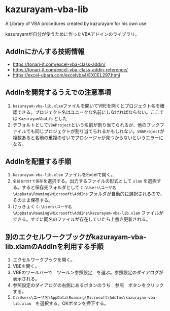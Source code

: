 # kazurayam-vba-lib

A Library of VBA procedures created by kazurayam for his own use

kazurayamが自分が使うために作ったVBAアドインのライブラリ。

## AddInにかんする技術情報

- https://tonari-it.com/excel-vba-class-addin/
- https://tonari-it.com/excel-vba-class-addin-reference/
- https://excel-ubara.com/excelvba4/EXCEL297.html


## AddInを開発するうえでの注意事項

1. `kazurayam-vba-lib.xlsm`ファイルを開いてVBEを開くとプロジェクト名を確認できる。プロジェクト名はユニークな名前にしなければならない。ここでは `KazurayamVbaLib`  とした
2. デフォルトとして`VBAProject`という名前が割り当てられるが、他のブックファイルでも同じプロジェクトが割り当てられるかもしれない。`VBAProject`が複数あると名前の重複のせいでプロシージャが見つからないというエラーになる。

## AddInを配置する手順

1. `kazurayam-vba-lib.xlsm` ファイルをExcelで開く。
2. `名前を付けて保存`を選択する。出力するファイルの形式として `xlam` を選択する。すると保存先フォルダとして `C:\Users\ユーザ名\AppData\Roaming\Microsoft\AddIns` フォルダが自動的に選択されるので、そのまま保存する。
3. けっきょく `C:\Users\ユーザ名\AppData\Roaming\Microsoft\AddIns\kazurayam-vba-lib.xlam` ファイルができる。すでに同名のファイルが存在していたら上書き更新される。

## 別のエクセルワークブックがkazurayam-vba-lib.xlamのAddInを利用する手順

1. エクセルワークブックを開く。
2. VBEを開く。
3. VBEのツールバーで　ツール＞参照設定　を選ぶ。参照設定のダイアログが表示される。
4. 参照設定のダイアログの右側にあるボタンのうち　参照　ボタンをクリックする。
5. `C:\Users\ユーザ名\AppData\Roaming\Microsoft\AddIns\kazurayam-vba-lib.xlam`　を選択する。OKボタンを押下する。